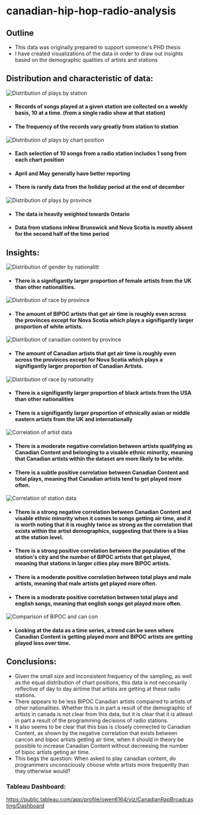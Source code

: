 # canadian-hip-hop-radio-analysis

## Outline

- This data was originally prepared to support someone's PHD thesis
- I have created visualizations of the data in order to draw out insights based on the demographic qualities of artists and stations 


## Distribution and characteristic of data:

![Distribution of plays by station](/images/plays_by_station.png)

- #### Records of songs played at a given station are collected on a weekly basis, 10 at a time. (from a single radio show at that station)
- #### The frequency of the records vary greatly from station to station

![Distribution of plays by chart position](/images/plays_by_chart_position.png)

- #### Each selection of 10 songs from a radio station includes 1 song from each chart position
- #### April and May generally have better reporting
- #### There is rarely data from the holiday period at the end of december

![Distribution of plays by province](/images/plays_by_province.png)

- #### The data is heavily weighted towards Ontario
- #### Data from stations inNew Brunswick and Nova Scotia is mostly absent for the second half of the time period

## Insights:

![Distribution of gender by nationalitt](/images/chart_artist_gender_by_nationality.png)

- #### There is a signifigantly larger proportion of female artists from the UK than other nationalities.

![Distribution of race by province](/images/chart_bipoc_by_province.png)

- #### The amount of BIPOC artists that get air time is roughly even across the provinces except for Nova Scotia which plays a signifigantly larger proportion of white artists.

![Distribution of canadian content by province](/images/chart_cancon_by_province.png)

- #### The amount of Canadian artists that get air time is roughly even across the provinces except for Nova Scotia which plays a signifigantly larger proportion of Canadian Artists.

![Distribution of race by nationality](/images/chart_station_plays_nationality.png)

- #### There is a signifigantly larger proportion of black artists from the USA than other nationalities
- #### There is a signifigantly larger proportion of ethnically asian or middle eastern artists from the UK and internationally

![Correlation of artist data](/images/correlation_artist.png)

- #### There is a moderate negative correlation between artists qualifying as Canadian Content and belonging to a visable ethnic minority, meaning that Canadian artists within the dataset are more likely to be white.
- #### There is a subtle positive correlation between Canadian Content and total plays, meaning that Canadian artists tend to get played more often.

![Correlation of station data](/images/correlation_station.png)

- #### There is a strong negative correlation between Canadian Content and visable ethnic minority when it comes to songs getting air time, and it is worth noting that it is roughly twice as strong as the correlation that exists within the artist demographics, suggesting that there is a bias at the station level. 
- #### There is a strong positive correlation between the population of the station's city and the number of BIPOC artists that get played, meaning that stations in larger cities play more BIPOC artists.
- #### There is a moderate positive correlation between total plays and male artists, meaning that male artists get played more often.
- #### There is a moderate positive correlation between total plays and english songs, meaning that english songs get played more often.


![Comparison of BIPOC and can con](/images/bipoc_over_time.png)
- #### Looking at the data as a time series, a trend can be seen where Canadian Content is getting played more and BIPOC artists are getting played less over time.

## Conclusions:

- Given the small size and inconsistent frequency of the sampling, as well as the equal distribution of chart positions, this data is not neccesarily reflective of day to day airtime that artists are getting at these radio stations.
- There appears to be less BIPOC Canadian artists compaired to artists of other nationalities. Whether this is in part a result of the demographic of artists in canada is not clear from this data, but it is clear that it is atleast in part a result of the programming decisions of radio stations.
- It also seems to be clear that this bias is closely connected to Canadian Content, as shown by the negative correlation that exists between cancon and bipoc artists getting air time, when it should in theory be possible to increase Canadian Content without decreesing the number of bipoc artists geting air time.
- This begs the question:  When asked to play canadian content, do programmers unconsciously choose white artists more frequently than they otherwise would?

### Tableau Dashboard:

https://public.tableau.com/app/profile/owen6164/viz/CanadianRapBroadcasting/Dashboard

